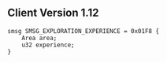 ## Client Version 1.12

```rust,ignore
smsg SMSG_EXPLORATION_EXPERIENCE = 0x01F8 {
    Area area;    
    u32 experience;    
}

```
